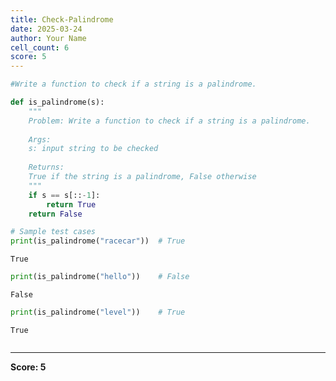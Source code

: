 ```yaml
---
title: Check-Palindrome
date: 2025-03-24
author: Your Name
cell_count: 6
score: 5
---
```


```python
#Write a function to check if a string is a palindrome.
```


```python
def is_palindrome(s):
    """
    Problem: Write a function to check if a string is a palindrome.
    
    Args:
    s: input string to be checked
    
    Returns:
    True if the string is a palindrome, False otherwise
    """
    if s == s[::-1]:
        return True
    return False
```


```python
# Sample test cases
print(is_palindrome("racecar"))  # True
```

    True



```python
print(is_palindrome("hello"))    # False
```

    False



```python
print(is_palindrome("level"))    # True
```

    True



```python

```


---
**Score: 5**
